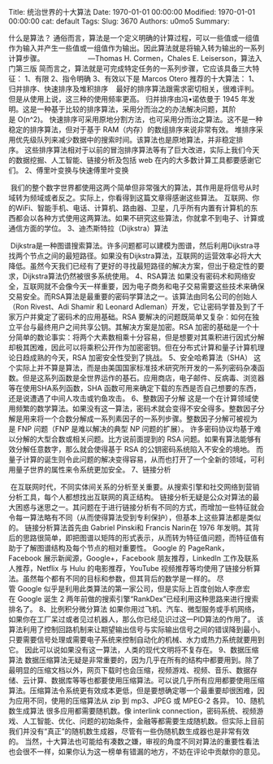 Title: 统治世界的十大算法
Date: 1970-01-01 00:00:00
Modified: 1970-01-01 00:00:00
cat: default
Tags: 
Slug: 3670
Authors: u0mo5 
Summary: 

什么是算法？ 通俗而言，算法是一个定义明确的计算过程，可以一些值或一组值作为输入并产生一些值或一组值作为输出。因此算法就是将输入转为输出的一系列计算步骤。                      —Thomas H. Cormen，Chales E. Leiserson，算法入门第三版 简而言之，算法就是可完成特定任务的一系列步骤，它应该具备三大特征： 1、有限 2、指令明确 3、有效以下是 Marcos Otero 推荐的十大算法： 1、归并排序、快速排序及堆积排序
 
 最好的排序算法跟需求密切相关，很难评判。但是从使用上说，这三种的使用频率更高。 归并排序由冯•诺依曼于 1945 年发明。这是一种基于比较的排序算法，采用分而治之的办法解决问题，其阶是 O(n^2)。 快速排序可采用原地分割方法，也可采用分而治之算法。这不是一种稳定的排序算法，但对于基于 RAM（内存）的数组排序来说非常有效。 堆排序采用优先级队列来减少数据中的搜索时间。该算法也是原地算法，并非稳定排序。 这些排序算法相对于以前的冒泡排序算法等有了巨大改进，实际上我们今天的数据挖掘、人工智能、链接分析及包括 web 在内的大多数计算工具都要感谢它们。 2、傅里叶变换与快速傅里叶变换

 我们的整个数字世界都使用这两个简单但非常强大的算法，其作用是将信号从时域转为频域或者反之。实际上，你看得到这篇文章得感谢这些算法。 互联网、你的WiFi、智能手机、电话、计算机、路由器、卫星，几乎所有内置有计算机的东西都会以各种方式使用这两算法。如果不研究这些算法，你就拿不到电子、计算或通信方面的学位。 3、迪杰斯特拉（Dijkstra）算法

 Dijkstra是一种图谱搜索算法。许多问题都可以建模为图谱，然后利用Dijkstra寻找两个节点之间的最短路径。如果没有Dijkstra算法，互联网的运营效率必将大大降低。虽然今天我们已经有了更好的寻找最短路径的解决方案，但出于稳定性的要求，Dijkstra算法仍然被很多系统使用。 4、RSA算法 如果没有密码术和网络安全，互联网就不会像今天一样重要，因为电子商务和电子交易需要这些技术来确保交易安全。而RSA算法是最重要的密码学算法之一。该算法由同名公司的创始人（Ron Rivest、Adi Shamir 和 Leonard Adleman）开发，它让密码学普及到了千家万户并奠定了密码术的应用基础。RSA 要解决的问题既简单又复杂：如何在独立平台与最终用户之间共享公钥。其解决方案是加密。RSA 加密的基础是一个十分简单的数论事实：将两个大素数相乘十分容易，但是想要对其乘积进行因式分解却极其困难，因此可以将乘积公开作为加密密钥。但在分布式计算和量子计算机理论日趋成熟的今天，RSA 加密安全性受到了挑战。 5、安全哈希算法（SHA） 这个实际上并不算是算法，而是由美国国家标准技术研究所开发的一系列密码杂凑函数。但是这系列函数是全世界运作的基石。应用商店，电子邮件、反病毒、浏览器等在使用SHA系列函数，SHA 函数可用来确定下载的东西是否自己想要的东西，还是说遭遇了中间人攻击或钓鱼攻击。 6、整数因子分解 这是一个在计算领域使用频繁的数学算法。如果没有这一算法，密码术就会变得不安全得多。整数因子分解是用来将一个合数分解成一系列素因子的一系列步骤。整数因子分解可被视为是 FNP 问题（FNP 是难以解决的典型 NP 问题的扩展）。 许多密码协议均基于难以分解的大型合数或相关问题。比方说前面提到的 RSA 问题。如果有算法能够有效分解任意数字，那么就会使得基于 RSA 的公钥密码系统陷入不安全的境地。 而量子计算的诞生则令此问题的解决变得容易，从而也打开了一个全新的领域，可利用量子世界的属性来令系统更加安全。 7、链接分析

 在互联网时代，不同实体间关系的分析至关重要。从搜索引擎和社交网络到营销分析工具，每个人都想找出互联网的真正结构。 链接分析无疑是公众对算法的最大困惑与迷思之一。其问题在于进行链接分析有不同的方式，而增加一些特征就会令每一算法略有不同（从而使得算法受到专利保护），但基本上这些算法都是类似的。 链接分析算法首先由 Gabriel Pinski和 Francis Narin在 1976 年发明。其背后的思路很简单，即把图谱以矩阵的形式表示，从而转为特征值问题，而特征值有助于了解图谱结构及每个节点的相对重要性。 Google 的 PageRank，Facebook 展示新闻源，Google+，Facebook 朋友推荐，LinkedIn 工作及联系人推荐，Netflix 与 Hulu 的电影推荐，YouTube 视频推荐等均使用了链接分析算法。虽然每个都有不同的目标和参数，但其背后的数学是一样的。 尽管 Google 似乎是利用此类算法的第一家公司，但是实际上百度创始人李彦宏在 Google 诞生 2 两年前做的搜索引擎“RankDex”已经利用这种思路来进行搜索排名了。 8、比例积分微分算法 如果你用过飞机、汽车、微型服务或手机网络，如果你在工厂呆过或者见过机器人，那么你已经见识过这一PID算法的作用了。 该算法利用了控制回路机制来让期望输出信号与实际输出信号之间的错误降到最小。只要需要信号处理或需要电子系统来控制自动化的机械、水力或热力系统就要用到它。 因此可以说如果没有这一算法，人类的现代文明将不复存在。 9、数据压缩算法 数据压缩算法无疑是非常重要的，因为几乎在所有的结构中都要用到。除了最明显的压缩文档以外，网页下载时也会压缩，视频游戏、视频、音乐、数据存储、云计算、数据库等等也都要使用压缩算法。可以说几乎所有应用都要使用压缩算法。压缩算法令系统更有效成本更低，但是要想确定哪一个最重要却很困难，因为应用不同，使用的压缩算法从 zip 到 mp3、JPEG 或 MPEG-2 各异。 10、随机数生成算法 很多应用都需要随机数。像 interlink connection，密码系统、视频游戏、人工智能、优化、问题的初始条件，金融等都需要生成随机数。但实际上目前我们并没有“真正”的随机数生成器，尽管有一些伪随机数生成器也是非常有效的。 当然，十大算法也可能给有凑数之嫌，审视的角度不同对算法的重要性看法也会很不一样，如果你认为这一榜单有错漏的地方，不妨在评论中贡献你的意见。
